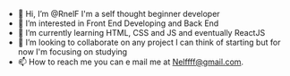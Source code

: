 - 👋 Hi, I’m @RnelF I'm a self thought beginner developer
- 👀 I’m interested in Front End Developing and Back End
- 🌱 I’m currently learning HTML, CSS and JS and eventually ReactJS
- 💞️ I’m looking to collaborate on any project I can think of starting but for now I'm focusing on studying
- 📫 How to reach me you can e mail me at Nelffff@gmail.com.

<!---
RnelF/RnelF is a ✨ special ✨ repository because its `README.md` (this file) appears on your GitHub profile.
You can click the Preview link to take a look at your changes.
--->
